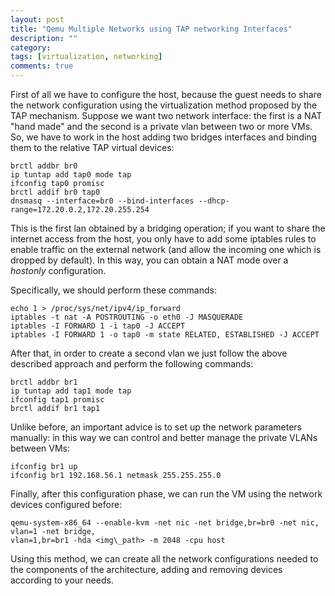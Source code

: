 ```yaml
---
layout: post
title: "Qemu Multiple Networks using TAP networking Interfaces"
description: ""
category: 
tags: [virtualization, networking]
comments: true
---
```

First of all we have to configure the host, because the guest needs to share the network
configuration using the virtualization method proposed by the TAP mechanism.
Suppose we want two network interface: the first is a NAT "hand made" and the second is a private
vlan between two or more VMs.
So, we have to work in the host adding two bridges interfaces and binding them to the relative TAP
virtual devices:


	brctl addbr br0
	ip tuntap add tap0 mode tap
	ifconfig tap0 promisc
	brctl addif br0 tap0
	dnsmasq --interface=br0 --bind-interfaces --dhcp-range=172.20.0.2,172.20.255.254

This is the first lan obtained by a bridging operation; if you want to share the internet access from
the host, you only have to add some iptables rules to enable traffic on the external network (and
allow the incoming one which is dropped by default).
In this way, you can obtain a NAT mode over a _hostonly_ configuration.

Specifically, we should perform these commands:


	echo 1 > /proc/sys/net/ipv4/ip_forward
	iptables -t nat -A POSTROUTING -o eth0 -J MASQUERADE
	iptables -I FORWARD 1 -i tap0 -J ACCEPT
	iptables -I FORWARD 1 -o tap0 -m state RELATED, ESTABLISHED -J ACCEPT

After that, in order to create a second vlan we just follow the above described approach and perform
the following commands:


	brctl addbr br1
	ip tuntap add tap1 mode tap
	ifconfig tap1 promisc
	brctl addif br1 tap1

Unlike before, an important advice is to set up the network parameters manually: in this way we can
control and better manage the private VLANs between VMs:


	ifconfig br1 up
	ifconfig br1 192.168.56.1 netmask 255.255.255.0

Finally, after this configuration phase, we can run the VM using the network devices configured before:


	qemu-system-x86_64 --enable-kvm -net nic -net bridge,br=br0 -net nic, vlan=1 -net bridge,
	vlan=1,br=br1 -hda <img\_path> -m 2048 -cpu host

Using this method, we can create all the network configurations needed to the components of the architecture, adding and removing devices according to your needs.
